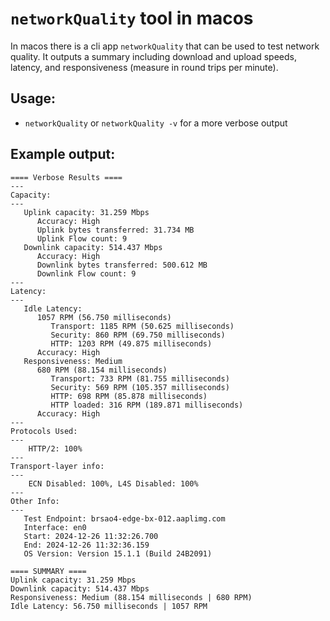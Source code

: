 # `networkQuality` tool in macos

In macos there is a  cli app `networkQuality` that can be used to test network quality. It outputs a summary including
download and upload speeds, latency, and responsiveness (measure in round trips per minute).

## Usage:

- `networkQuality` or `networkQuality -v` for a more verbose output

## Example output:

```
==== Verbose Results ====
---
Capacity:
---
   Uplink capacity: 31.259 Mbps
      Accuracy: High
      Uplink bytes transferred: 31.734 MB
      Uplink Flow count: 9
   Downlink capacity: 514.437 Mbps
      Accuracy: High
      Downlink bytes transferred: 500.612 MB
      Downlink Flow count: 9
---
Latency:
---
   Idle Latency:
      1057 RPM (56.750 milliseconds)
         Transport: 1185 RPM (50.625 milliseconds)
         Security: 860 RPM (69.750 milliseconds)
         HTTP: 1203 RPM (49.875 milliseconds)
      Accuracy: High
   Responsiveness: Medium
      680 RPM (88.154 milliseconds)
         Transport: 733 RPM (81.755 milliseconds)
         Security: 569 RPM (105.357 milliseconds)
         HTTP: 698 RPM (85.878 milliseconds)
         HTTP loaded: 316 RPM (189.871 milliseconds)
      Accuracy: High
---
Protocols Used:
---
    HTTP/2: 100%
---
Transport-layer info:
---
    ECN Disabled: 100%, L4S Disabled: 100%
---
Other Info:
---
   Test Endpoint: brsao4-edge-bx-012.aaplimg.com
   Interface: en0
   Start: 2024-12-26 11:32:26.700
   End: 2024-12-26 11:32:36.159
   OS Version: Version 15.1.1 (Build 24B2091)

==== SUMMARY ====
Uplink capacity: 31.259 Mbps
Downlink capacity: 514.437 Mbps
Responsiveness: Medium (88.154 milliseconds | 680 RPM)
Idle Latency: 56.750 milliseconds | 1057 RPM
```
